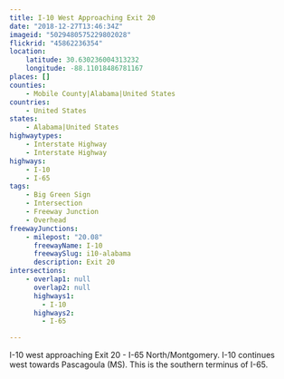 ```yaml
---
title: I-10 West Approaching Exit 20
date: "2018-12-27T13:46:34Z"
imageid: "5029480575229802028"
flickrid: "45862236354"
location:
    latitude: 30.630236004313232
    longitude: -88.11018486781167
places: []
counties:
    - Mobile County|Alabama|United States
countries:
    - United States
states:
    - Alabama|United States
highwaytypes:
    - Interstate Highway
    - Interstate Highway
highways:
    - I-10
    - I-65
tags:
    - Big Green Sign
    - Intersection
    - Freeway Junction
    - Overhead
freewayJunctions:
    - milepost: "20.08"
      freewayName: I-10
      freewaySlug: i10-alabama
      description: Exit 20
intersections:
    - overlap1: null
      overlap2: null
      highways1:
        - I-10
      highways2:
        - I-65

---
```

I-10 west approaching Exit 20 - I-65 North/Montgomery.  I-10 continues west towards Pascagoula (MS).  This is the southern terminus of I-65.